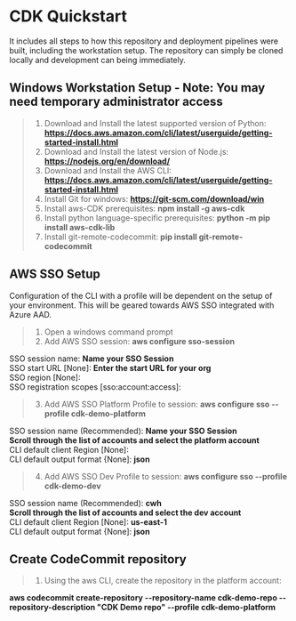 # CDK Quickstart

It includes all steps to how this repository and deployment pipelines were built, including the workstation setup.  The repository can simply be cloned locally and development can being immediately.


## Windows Workstation Setup - Note: You may need temporary administrator access

> 1.  Download and Install the latest supported version of Python: **https://docs.aws.amazon.com/cli/latest/userguide/getting-started-install.html**
> 2.  Download and Install the latest version of Node.js: **https://nodejs.org/en/download/**
> 3.  Download and Install the AWS CLI: **https://docs.aws.amazon.com/cli/latest/userguide/getting-started-install.html**
> 4.  Install Git for windows: **https://git-scm.com/download/win**
> 5.  Install aws-CDK prerequisites: **npm install -g aws-cdk**
> 6.  Install python language-specific prerequisites: **python -m pip install aws-cdk-lib**
> 7.  Install git-remote-codecommit: **pip install git-remote-codecommit**

## AWS SSO Setup
Configuration of the CLI with a profile will be dependent on the setup of your environment.  This will be geared towards AWS SSO integrated with Azure AAD.

> 1. Open a windows command prompt
> 2. Add AWS SSO session: **aws configure sso-session**

SSO session name: **Name your SSO Session**\
SSO start URL [None]: **Enter the start URL for your org**\
SSO region [None]: **<Enter your region>**\
SSO registration scopes [sso:account:access]: **<Leave blank>**

> 3. Add AWS SSO Platform Profile to session: **aws configure sso --profile cdk-demo-platform**

SSO session name (Recommended): **Name your SSO Session**\
**Scroll through the list of accounts and select the platform account**\
CLI default client Region [None]: **<Enter your region>**\
CLI default output format {None]: **json**

> 4. Add AWS SSO Dev Profile to session: **aws configure sso --profile cdk-demo-dev**

SSO session name (Recommended): **cwh**\
**Scroll through the list of accounts and select the dev account**\
CLI default client Region [None]: **us-east-1**\
CLI default output format {None]: **json**

  ## Create CodeCommit repository

> 1. Using the aws CLI, create the repository in the platform account:
  
  **aws codecommit create-repository --repository-name cdk-demo-repo --repository-description "CDK Demo repo" --profile cdk-demo-platform**
